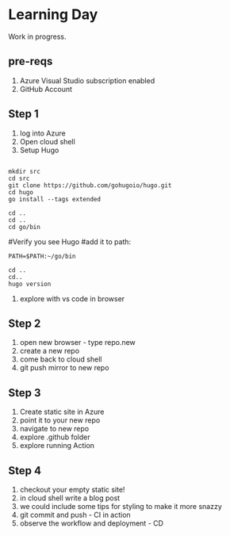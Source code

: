# Learning Day 

Work in progress.

## pre-reqs

1. Azure Visual Studio subscription enabled
1. GitHub Account

## Step 1

1. log into Azure
1. Open cloud shell
1. Setup Hugo
```

mkdir src
cd src
git clone https://github.com/gohugoio/hugo.git
cd hugo
go install --tags extended
```
```
cd ..
cd ..
cd go/bin
```
#Verify you see Hugo
#add it to path:
```
PATH=$PATH:~/go/bin
```
```
cd ..
cd..
hugo version
```
1. explore with vs code in browser

## Step 2

1. open new browser - type repo.new
1. create a new repo
1. come back to cloud shell
1. git push mirror to new repo

## Step 3

1. Create static site in Azure
1. point it to your new repo
1. navigate to new repo
1. explore .github folder 
1. explore running Action

## Step 4 

1. checkout your empty static site!
1. in cloud shell write a blog post
1. we could include some tips for styling to make it more snazzy
1. git commit and push - CI in action
1. observe the workflow and deployment - CD

